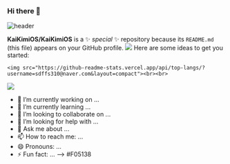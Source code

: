 ### Hi there 👋
![header](https://capsule-render.vercel.app/api?type=slice)

**KaiKimiOS/KaiKimiOS** is a ✨ _special_ ✨ repository because its `README.md` (this file) appears on your GitHub profile.
<img src="https://img.shields.io/badge/Swift-#F05138?style=flat&logo=이름이뭐야&logoColor=white"/>
Here are some ideas to get you started:


	<img src="https://github-readme-stats.vercel.app/api/top-langs/?username=sdffs310@naver.com&layout=compact"><br><br>
<img src="https://github-readme-stats.vercel.app/api?username=KaiKimiOS0&show_icons=true">

- 🔭 I’m currently working on ...
- 🌱 I’m currently learning ...
- 👯 I’m looking to collaborate on ...
- 🤔 I’m looking for help with ...
- 💬 Ask me about ...
- 📫 How to reach me: ...
- 😄 Pronouns: ...
- ⚡ Fun fact: ...
-->
#F05138
